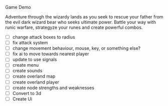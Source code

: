 
Game Demo

Adventure through the wizardy lands as you seek to rescue your father from the evil dark wizard bear who seeks ultimate power. Battle your way with runic warfare, strategyze your runes and create powerful combos.

-  [ ]  change attack boxes to radius
-  [ ]  fix attack system
-  [ ]  change movement behaviour, mouse, key, or something else?
-  [ ]  fix ai to move towards nearest player
-  [ ]  update to use signals
-  [ ]  create menu
-  [ ]  create sounds
-  [ ]  create overland map
-  [ ]  create overland player
-  [ ]  create node strengths and weaknesses
-  [ ]  Convert to 3d
-  [ ]  Create Ui 
